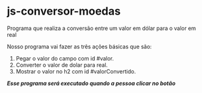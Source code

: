 # js-conversor-moedas
 Programa que realiza a conversão entre um valor em dólar para o valor em real

Nosso programa vai fazer as três ações básicas que são: 
1. Pegar o valor do campo com id #valor.
2. Converter o valor de dolar para real.
3. Mostrar o valor no h2 com id #valorConvertido.

***Esse programa será executado quando a pessoa clicar no botão***
